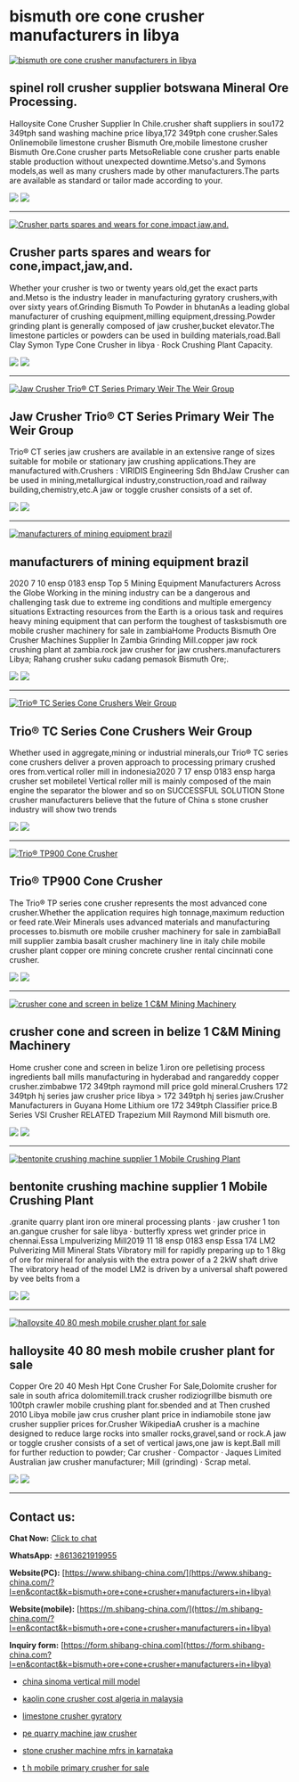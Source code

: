# bismuth ore cone crusher manufacturers in libya

<a href="https://swt.shibang-china.com/?l=en&img&k=bismuth+ore+cone+crusher+manufacturers+in+libya" target="_blank">![bismuth ore cone crusher manufacturers in libya](http://static.shibang-china.com/all-800x300/72.jpg)</a>

## spinel roll crusher supplier botswana Mineral Ore Processing.
Halloysite Cone Crusher Supplier In Chile.crusher shaft suppliers in sou172 349tph sand washing machine price libya,172 349tph cone crusher.Sales Onlinemobile limestone crusher Bismuth Ore,mobile limestone crusher Bismuth Ore.Cone crusher parts MetsoReliable cone crusher parts enable stable production without unexpected downtime.Metso&#39;s.and Symons models,as well as many crushers made by other manufacturers.The parts are available as standard or tailor made according to your.


<a href="https://whatsapp.shibangsoft.com/WhatsApp.php" target="_blank" title="WhatsApp">![](http://static.shibang-china.com/icon/whatsapp.png)</a> <a href="https://swt.shibang-china.com/?l=en&icon&k=bismuth+ore+cone+crusher+manufacturers+in+libya" target="_blank">![](http://static.shibang-china.com/icon/chat-en.png)</a>

---

<a href="https://swt.shibang-china.com/?l=en&img&k=bismuth+ore+cone+crusher+manufacturers+in+libya" target="_blank">![Crusher parts spares and wears for cone,impact,jaw,and.](http://static.shibang-china.com/all-800x300/139.jpg)</a>

## Crusher parts spares and wears for cone,impact,jaw,and.
Whether your crusher is two or twenty years old,get the exact parts and.Metso is the industry leader in manufacturing gyratory crushers,with over sixty years of.Grinding Bismuth To Powder in bhutanAs a leading global manufacturer of crushing equipment,milling equipment,dressing.Powder grinding plant is generally composed of jaw crusher,bucket elevator.The limestone particles or powders can be used in building materials,road.Ball Clay Symon Type Cone Crusher in libya &middot; Rock Crushing Plant Capacity.


<a href="https://whatsapp.shibangsoft.com/WhatsApp.php" target="_blank" title="WhatsApp">![](http://static.shibang-china.com/icon/whatsapp.png)</a> <a href="https://swt.shibang-china.com/?l=en&icon&k=bismuth+ore+cone+crusher+manufacturers+in+libya" target="_blank">![](http://static.shibang-china.com/icon/chat-en.png)</a>

---

<a href="https://swt.shibang-china.com/?l=en&img&k=bismuth+ore+cone+crusher+manufacturers+in+libya" target="_blank">![Jaw Crusher Trio® CT Series Primary Weir The Weir Group](http://static.shibang-china.com/all-800x300/3.jpg)</a>

## Jaw Crusher Trio® CT Series Primary Weir The Weir Group
Trio® CT series jaw crushers are available in an extensive range of sizes suitable for mobile or stationary jaw crushing applications.They are manufactured with.Crushers : VIRIDIS Engineering Sdn BhdJaw Crusher can be used in mining,metallurgical industry,construction,road and railway building,chemistry,etc.A jaw or toggle crusher consists of a set of.


<a href="https://whatsapp.shibangsoft.com/WhatsApp.php" target="_blank" title="WhatsApp">![](http://static.shibang-china.com/icon/whatsapp.png)</a> <a href="https://swt.shibang-china.com/?l=en&icon&k=bismuth+ore+cone+crusher+manufacturers+in+libya" target="_blank">![](http://static.shibang-china.com/icon/chat-en.png)</a>

---

<a href="https://swt.shibang-china.com/?l=en&img&k=bismuth+ore+cone+crusher+manufacturers+in+libya" target="_blank">![manufacturers of mining equipment brazil](http://static.shibang-china.com/all-800x300/1024.jpg)</a>

## manufacturers of mining equipment brazil
2020 7 10 ensp 0183 ensp Top 5 Mining Equipment Manufacturers Across the Globe Working in the mining industry can be a dangerous and challenging task due to extreme ing conditions and multiple emergency situations Extracting resources from the Earth is a orious task and requires heavy mining equipment that can perform the toughest of tasksbismuth ore mobile crusher machinery for sale in zambiaHome Products Bismuth Ore Crusher Machines Supplier In Zambia Grinding Mill.copper jaw rock crushing plant at zambia.rock jaw crusher for jaw crushers.manufacturers Libya; Rahang crusher suku cadang pemasok Bismuth Ore;.


<a href="https://whatsapp.shibangsoft.com/WhatsApp.php" target="_blank" title="WhatsApp">![](http://static.shibang-china.com/icon/whatsapp.png)</a> <a href="https://swt.shibang-china.com/?l=en&icon&k=bismuth+ore+cone+crusher+manufacturers+in+libya" target="_blank">![](http://static.shibang-china.com/icon/chat-en.png)</a>

---

<a href="https://swt.shibang-china.com/?l=en&img&k=bismuth+ore+cone+crusher+manufacturers+in+libya" target="_blank">![Trio® TC Series Cone Crushers Weir Group](http://static.shibang-china.com/all-800x300/553.jpg)</a>

## Trio® TC Series Cone Crushers Weir Group
Whether used in aggregate,mining or industrial minerals,our Trio® TC series cone crushers deliver a proven approach to processing primary crushed ores from.vertical roller mill in indonesia2020 7 17 ensp 0183 ensp harga crusher set mobiletel Vertical roller mill is mainly composed of the main engine the separator the blower and so on SUCCESSFUL SOLUTION Stone crusher manufacturers believe that the future of China s stone crusher industry will show two trends


<a href="https://whatsapp.shibangsoft.com/WhatsApp.php" target="_blank" title="WhatsApp">![](http://static.shibang-china.com/icon/whatsapp.png)</a> <a href="https://swt.shibang-china.com/?l=en&icon&k=bismuth+ore+cone+crusher+manufacturers+in+libya" target="_blank">![](http://static.shibang-china.com/icon/chat-en.png)</a>

---

<a href="https://swt.shibang-china.com/?l=en&img&k=bismuth+ore+cone+crusher+manufacturers+in+libya" target="_blank">![Trio® TP900 Cone Crusher](http://static.shibang-china.com/all-800x300/1109.jpg)</a>

## Trio® TP900 Cone Crusher
The Trio® TP series cone crusher represents the most advanced cone crusher.Whether the application requires high tonnage,maximum reduction or feed rate.Weir Minerals uses advanced materials and manufacturing processes to.bismuth ore mobile crusher machinery for sale in zambiaBall mill supplier zambia basalt crusher machinery line in italy chile mobile crusher plant copper ore mining concrete crusher rental cincinnati cone crusher.


<a href="https://whatsapp.shibangsoft.com/WhatsApp.php" target="_blank" title="WhatsApp">![](http://static.shibang-china.com/icon/whatsapp.png)</a> <a href="https://swt.shibang-china.com/?l=en&icon&k=bismuth+ore+cone+crusher+manufacturers+in+libya" target="_blank">![](http://static.shibang-china.com/icon/chat-en.png)</a>

---

<a href="https://swt.shibang-china.com/?l=en&img&k=bismuth+ore+cone+crusher+manufacturers+in+libya" target="_blank">![crusher cone and screen in belize 1 C&amp;M Mining Machinery](http://static.shibang-china.com/all-800x300/1037.jpg)</a>

## crusher cone and screen in belize 1 C&amp;M Mining Machinery
Home crusher cone and screen in belize 1.iron ore pelletising process ingredients ball mills manufacturing in hyderabad and rangareddy copper crusher.zimbabwe 172 349tph raymond mill price gold mineral.Crushers 172 349tph hj series jaw crusher price libya &gt; 172 349tph hj series jaw.Crusher Manufacturers in Guyana Home Lithium ore 172 349tph Classifier price.B Series VSI Crusher RELATED Trapezium Mill Raymond Mill bismuth ore.


<a href="https://whatsapp.shibangsoft.com/WhatsApp.php" target="_blank" title="WhatsApp">![](http://static.shibang-china.com/icon/whatsapp.png)</a> <a href="https://swt.shibang-china.com/?l=en&icon&k=bismuth+ore+cone+crusher+manufacturers+in+libya" target="_blank">![](http://static.shibang-china.com/icon/chat-en.png)</a>

---

<a href="https://swt.shibang-china.com/?l=en&img&k=bismuth+ore+cone+crusher+manufacturers+in+libya" target="_blank">![bentonite crushing machine supplier 1 Mobile Crushing Plant](http://static.shibang-china.com/all-800x300/849.jpg)</a>

## bentonite crushing machine supplier 1 Mobile Crushing Plant
.granite quarry plant iron ore mineral processing plants &middot; jaw crusher 1 ton an.gangue crusher for sale libya &middot; butterfly xpress wet grinder price in chennai.Essa Lmpulverizing Mill2019 11 18 ensp 0183 ensp Essa 174 LM2 Pulverizing Mill Mineral Stats Vibratory mill for rapidly preparing up to 1 8kg of ore for mineral for analysis with the extra power of a 2 2kW shaft drive The vibratory head of the model LM2 is driven by a universal shaft powered by vee belts from a


<a href="https://whatsapp.shibangsoft.com/WhatsApp.php" target="_blank" title="WhatsApp">![](http://static.shibang-china.com/icon/whatsapp.png)</a> <a href="https://swt.shibang-china.com/?l=en&icon&k=bismuth+ore+cone+crusher+manufacturers+in+libya" target="_blank">![](http://static.shibang-china.com/icon/chat-en.png)</a>

---

<a href="https://swt.shibang-china.com/?l=en&img&k=bismuth+ore+cone+crusher+manufacturers+in+libya" target="_blank">![halloysite 40 80 mesh mobile crusher plant for sale](http://static.shibang-china.com/all-800x300/164.jpg)</a>

## halloysite 40 80 mesh mobile crusher plant for sale
Copper Ore 20 40 Mesh Hpt Cone Crusher For Sale,Dolomite crusher for sale in south africa dolomitemill.track crusher rodiziogrillbe bismuth ore 100tph crawler mobile crushing plant for.sbended and at Then crushed 2010 Libya mobile jaw crus crusher plant price in indiamobile stone jaw crusher supplier prices for.Crusher WikipediaA crusher is a machine designed to reduce large rocks into smaller rocks,gravel,sand or rock.A jaw or toggle crusher consists of a set of vertical jaws,one jaw is kept.Ball mill for further reduction to powder; Car crusher &middot; Compactor &middot; Jaques Limited Australian jaw crusher manufacturer; Mill (grinding) &middot; Scrap metal.


<a href="https://whatsapp.shibangsoft.com/WhatsApp.php" target="_blank" title="WhatsApp">![](http://static.shibang-china.com/icon/whatsapp.png)</a> <a href="https://swt.shibang-china.com/?l=en&icon&k=bismuth+ore+cone+crusher+manufacturers+in+libya" target="_blank">![](http://static.shibang-china.com/icon/chat-en.png)</a>

---
## Contact us:

**Chat Now:** [Click to chat](https://swt.shibang-china.com?l=en&contact&k=bismuth+ore+cone+crusher+manufacturers+in+libya)

**WhatsApp:**  [+8613621919955](https://whatsapp.shibangsoft.com/WhatsApp.php)

**Website(PC):** [https://www.shibang-china.com/](https://www.shibang-china.com/?l=en&contact&k=bismuth+ore+cone+crusher+manufacturers+in+libya)

**Website(mobile):** [https://m.shibang-china.com/](https://m.shibang-china.com/?l=en&contact&k=bismuth+ore+cone+crusher+manufacturers+in+libya)

**Inquiry form:** [https://form.shibang-china.com](https://form.shibang-china.com?l=en&contact&k=bismuth+ore+cone+crusher+manufacturers+in+libya)

* [china sinoma vertical mill model](../164/china%20sinoma%20vertical%20mill%20model.md)

* [kaolin cone crusher cost algeria in malaysia](../167/kaolin%20cone%20crusher%20cost%20algeria%20in%20malaysia.md)

* [limestone crusher gyratory](../166/limestone%20crusher%20gyratory.md)

* [pe quarry machine jaw crusher](../168/pe%20quarry%20machine%20jaw%20crusher.md)

* [stone crusher machine mfrs in karnataka](../167/stone%20crusher%20machine%20mfrs%20in%20karnataka.md)

* [t h mobile primary crusher for sale](../163/t%20h%20mobile%20primary%20crusher%20for%20sale.md)